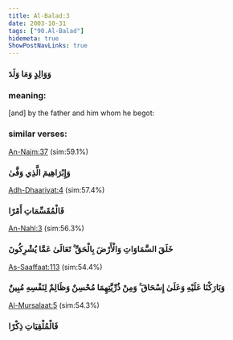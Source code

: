 ```yaml
---
title: Al-Balad:3
date: 2003-10-31
tags: ["90.Al-Balad"]
hidemeta: true 
ShowPostNavLinks: true 
---
```

### وَوَالِدٍ وَمَا وَلَدَ
### meaning: 
[and] by the father and him whom he begot:
### similar verses: 

[An-Najm:37](/53/37) (sim:59.1%)

### وَإِبْرَاهِيمَ الَّذِي وَفَّىٰ

[Adh-Dhaariyat:4](/51/4) (sim:57.4%)

### فَالْمُقَسِّمَاتِ أَمْرًا

[An-Nahl:3](/16/3) (sim:56.3%)

### خَلَقَ السَّمَاوَاتِ وَالْأَرْضَ بِالْحَقِّ ۚ تَعَالَىٰ عَمَّا يُشْرِكُونَ

[As-Saaffaat:113](/37/113) (sim:54.4%)

### وَبَارَكْنَا عَلَيْهِ وَعَلَىٰ إِسْحَاقَ ۚ وَمِنْ ذُرِّيَّتِهِمَا مُحْسِنٌ وَظَالِمٌ لِنَفْسِهِ مُبِينٌ

[Al-Mursalaat:5](/77/5) (sim:54.3%)

### فَالْمُلْقِيَاتِ ذِكْرًا
